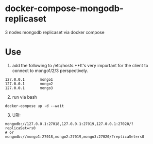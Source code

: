# docker-compose-mongodb-replicaset
3 nodes mongodb replicaset via docker compose

# Use
1. add the following to /etc/hosts **It's very important for the client to connect to mongo1/2/3 perspectively.
```
127.0.0.1       mongo1
127.0.0.1       mongo2
127.0.0.1       mongo3
```
2. run via bash
```
docker-compose up -d --wait
```
3. URI:
```
mongodb://127.0.0.1:27018,127.0.0.1:27019,127.0.0.1:27020/?replicaSet=rs0
# or
mongodb://mongo1:27018,mongo2:27019,mongo3:27020/?replicaSet=rs0
```

